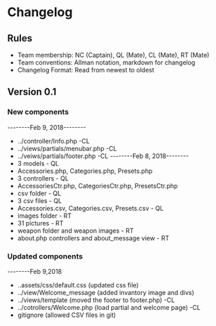 # Changelog

## Rules

* Team membership:  NC (Captain), QL (Mate), CL (Mate), RT (Mate)
* Team conventions: Allman notation, markdown for changelog  
* Changelog Format: Read from newest to oldest

## Version 0.1

### New components
--------Feb 9, 2018--------
* ../controller/Info.php -CL
* ../views/partials/menubar.php -CL
* ../veiws/partials/footer.php -CL
--------Feb 8, 2018--------
* 3 models - QL
* Accessories.php, Categories.php, Presets.php
* 3 controllers - QL
* AccessoriesCtr.php, CategoriesCtr.php, PresetsCtr.php
* csv folder - QL
* 3 csv files - QL
* Accessories.csv, Categories.csv, Presets.csv - QL
* images folder - RT
* 31 pictures - RT
* weapon folder and weapon images - RT
* about.php controllers and about_message view - RT

### Updated components
--------Feb 9,2018
* ..assets/css/default.css (updated css file)
* ../view/Welcome_message (added invantory image and divs)
* ../views/template (moved the footer to footer.php) -CL
* ../cotrollers/Welcome.php (load partial and welcome page) -CL
* gitignore (allowed CSV files in git)
